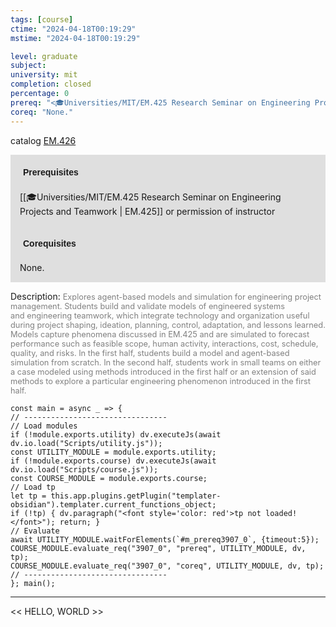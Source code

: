```yaml
---
tags: [course]
ctime: "2024-04-18T00:19:29"
mstime: "2024-04-18T00:19:29"

level: graduate
subject: 
university: mit
completion: closed
percentage: 0
prereq: "<🎓Universities/MIT/EM.425 Research Seminar on Engineering Projects and Teamwork> or permission of instructor"
coreq: "None."
---
```


catalog [EM.426](http://student.mit.edu/catalog/mEMa.html#EM.426)

<span style="display: block; padding: 15px; background-color: rgb(100, 100, 100, 0.2);"><font id="m_prereq3907_0" style="display: block; font-family: Arial, sans-serif; font-weight: bold; padding: 5px">Prerequisites</font><br><span id="prereq3907_0">[[🎓Universities/MIT/EM.425 Research Seminar on Engineering Projects and Teamwork | EM.425]] or permission of instructor</span></span>
<span style="display: block; padding: 15px; background-color: rgb(100, 100, 100, 0.2);"><font id="m_coreq3907_0" style="display: block; font-family: Arial, sans-serif; font-weight: bold; padding: 5px">Corequisites</font><br><span id="coreq3907_0">None.</span></span>

<font style="">Description:</font>
<font style="color: grey; font-size: 0.8rem;">Explores agent-based models and simulation for engineering project management. Students build and validate models of engineered systems and engineering teamwork, which integrate technology and organization useful during project shaping, ideation, planning, control, adaptation, and lessons learned. Models capture phenomena discussed in EM.425 and are simulated to forecast performance such as feasible scope, human activity, interactions, cost, schedule, quality, and risks. In the first half, students build a model and agent-based simulation from scratch. In the second half, students work in small teams on either a case modeled using methods introduced in the first half or an extension of said methods to explore a particular engineering phenomenon introduced in the first half.</font>

```dataviewjs
const main = async _ => {
// --------------------------------
// Load modules
if (!module.exports.utility) dv.executeJs(await dv.io.load("Scripts/utility.js"));
const UTILITY_MODULE = module.exports.utility;
if (!module.exports.course) dv.executeJs(await dv.io.load("Scripts/course.js"));
const COURSE_MODULE = module.exports.course;
// Load tp
let tp = this.app.plugins.getPlugin("templater-obsidian").templater.current_functions_object;
if (!tp) { dv.paragraph("<font style='color: red'>tp not loaded!</font>"); return; }
// Evaluate
await UTILITY_MODULE.waitForElements(`#m_prereq3907_0`, {timeout:5});
COURSE_MODULE.evaluate_req("3907_0", "prereq", UTILITY_MODULE, dv, tp);
COURSE_MODULE.evaluate_req("3907_0", "coreq", UTILITY_MODULE, dv, tp);
// --------------------------------
}; main();
```

---

<< HELLO, WORLD >>
